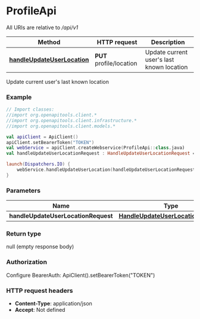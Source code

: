 # ProfileApi

All URIs are relative to */api/v1*

| Method | HTTP request | Description |
| ------------- | ------------- | ------------- |
| [**handleUpdateUserLocation**](ProfileApi.md#handleUpdateUserLocation) | **PUT** profile/location | Update current user&#39;s last known location |



Update current user&#39;s last known location

### Example
```kotlin
// Import classes:
//import org.openapitools.client.*
//import org.openapitools.client.infrastructure.*
//import org.openapitools.client.models.*

val apiClient = ApiClient()
apiClient.setBearerToken("TOKEN")
val webService = apiClient.createWebservice(ProfileApi::class.java)
val handleUpdateUserLocationRequest : HandleUpdateUserLocationRequest =  // HandleUpdateUserLocationRequest | 

launch(Dispatchers.IO) {
    webService.handleUpdateUserLocation(handleUpdateUserLocationRequest)
}
```

### Parameters
| Name | Type | Description  | Notes |
| ------------- | ------------- | ------------- | ------------- |
| **handleUpdateUserLocationRequest** | [**HandleUpdateUserLocationRequest**](HandleUpdateUserLocationRequest.md)|  | |

### Return type

null (empty response body)

### Authorization


Configure BearerAuth:
    ApiClient().setBearerToken("TOKEN")

### HTTP request headers

 - **Content-Type**: application/json
 - **Accept**: Not defined


